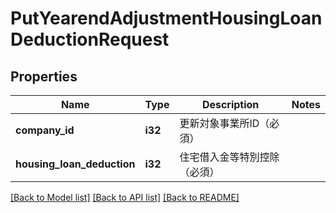 # PutYearendAdjustmentHousingLoanDeductionRequest

## Properties

Name | Type | Description | Notes
------------ | ------------- | ------------- | -------------
**company_id** | **i32** | 更新対象事業所ID（必須） | 
**housing_loan_deduction** | **i32** | 住宅借入金等特別控除（必須） | 

[[Back to Model list]](../README.md#documentation-for-models) [[Back to API list]](../README.md#documentation-for-api-endpoints) [[Back to README]](../README.md)


